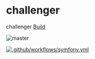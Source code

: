# challenger
challenger
[Build](https://github.com/lionelkouame/challenger/actions/workflows/symfony.yml/badge.svg)

![master](https://github.com/lionelkouame/challenger/actions/workflows/symfony.yml/badge.svg)

[![.github/workflows/symfony.yml](https://github.com/lionelkouame/challenger/actions/workflows/symfony.yml/badge.svg)](https://github.com/lionelkouame/challenger/actions/workflows/symfony.yml)
